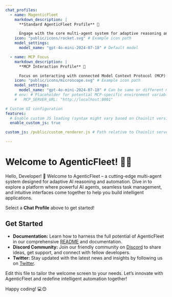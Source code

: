 ```yaml
---
chat_profiles:
  - name: MagenticFleet
    markdown_description: |
      **Standard AgenticFleet Profile** 🚀

      Engage with the core multi-agent system for adaptive reasoning and task automation. Uses the default Azure OpenAI model configured for general tasks.
    icon: "public/icons/rocket.svg" # Example icon path
    model_settings:
      model_name: "gpt-4o-mini-2024-07-18" # Default model

  - name: MCP Focus
    markdown_description: |
      **MCP Interaction Profile** 🔬

      Focus on interacting with connected Model Context Protocol (MCP) servers and tools. Ideal for tasks requiring external tool usage or specific data access via MCP.
    icon: "public/icons/microscope.svg" # Example icon path
    model_settings:
      model_name: "gpt-4o-mini-2024-07-18" # Can be same or different model
    # env: # Placeholder for potential MCP-specific environment variables
    #   MCP_SERVER_URL: "http://localhost:8001"

# Custom UI configuration
features:
  # Enable custom JS loading (syntax might vary based on Chainlit version)
  enable_custom_js: true

custom_js: /public/custom_renderer.js # Path relative to Chainlit server root

---
```


# Welcome to AgenticFleet! 🚀🤖

Hello, Developer! 👋 Welcome to AgenticFleet – a cutting-edge multi-agent system designed for adaptive AI reasoning and automation. Dive in to explore a platform where powerful AI agents, seamless task management, and intuitive interfaces come together to help you build intelligent applications.

Select a **Chat Profile** above to get started!

## Get Started

- **Documentation:** Learn how to harness the full potential of AgenticFleet in our comprehensive [README](README.md) and documentation.
- **Discord Community:** Join our friendly community on [Discord](https://discord.gg/ebgy7gtZHK) to share ideas, get support, and connect with fellow developers.
- **Twitter:** Stay updated with the latest news and insights by following us on [Twitter](https://x.com/agenticfleet).

Edit this file to tailor the welcome screen to your needs. Let’s innovate with AgenticFleet and redefine intelligent automation together!

Happy coding! 💻😊
